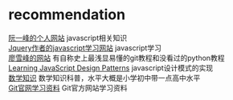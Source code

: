 # recommendation

[阮一峰的个人网站](http://www.ruanyifeng.com/home.html)   javascript相关知识<br>
[Jquery作者的javascript学习网站](http://ejohn.org/apps/learn/)    javascript学习<br>
[廖雪峰的网站](http://www.liaoxuefeng.com/)   有自称史上最浅显易懂的git教程和没看过的python教程<br>
[Learning JavaScript Design Patterns](http://www.addyosmani.com/resources/essentialjsdesignpatterns/book/)    javascript设计模式的实现<br>
[数学知识](https://www.mathsisfun.com)   数学知识科普，水平大概是小学初中带一点高中水平<br>
[Git官网学习资料](http://git-scm.com/book/zh/v2/起步-关于版本控制)   Git官方网站学习资料<br>

